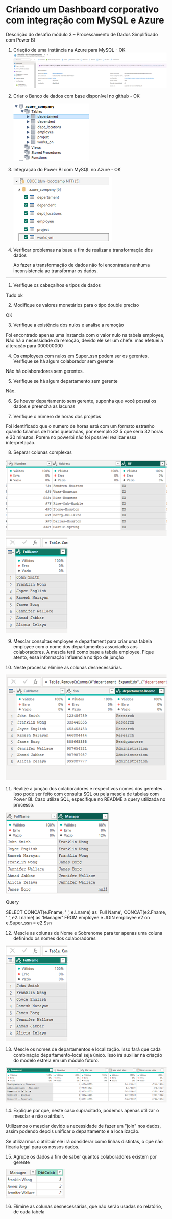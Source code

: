# Criando um Dashboard corporativo com integração com MySQL e Azure

Descrição do desafio módulo 3 – Processamento de Dados Simplificado com Power BI

1. Criação de uma instância na Azure para MySQL - OK
    ![Imagem do Repositório](Images/RepoAzureMySQL.PNG)
2. Criar o Banco de dados com base disponível no github - OK
    
    ![Imagem do Banco](Images/BancoAzurecompany.PNG)

3. Integração do Power BI com MySQL no Azure - OK

    ![Imagem do Banco](Images/ConexaoPowerbieWorkbanch.PNG)

4. Verificar problemas na base a fim de realizar a transformação dos dados
   
    Ao fazer a transformação de dados não foi encontrada nenhuma inconsistencia ao transformar os dados.

-----------------------------------------------------------------------------

1. Verifique os cabeçalhos e tipos de dados

Tudo ok

2. Modifique os valores monetários para o tipo double preciso

OK

3. Verifique a existência dos nulos e analise a remoção

Foi encontrado apenas uma instancia com o valor nulo na tabela employee, Não há a necessidade da remoção, devido ele ser um chefe. mas efetuei a alteração para 000000000

4. Os employees com nulos em Super_ssn podem ser os gerentes. Verifique se há algum colaborador sem gerente

Não há colaboradores sem gerentes.

5. Verifique se há algum departamento sem gerente

Não.

6. Se houver departamento sem gerente, suponha que você possui os dados e preencha as lacunas

7. Verifique o número de horas dos projetos

Foi identificado que o numero de horas está com um formato estranho quando falamos de horas quebradas, por exemplo 32.5 que seria 32 horas e 30 minutos. Porem no powerbi não foi possivel realizar essa interpretação.


8. Separar colunas complexas

![Endereco](Images/Address.PNG)
![FullName](Images/FullName.PNG)

9. Mesclar consultas employee e departament para criar uma tabela employee com o nome dos departamentos associados aos colaboradores. A mescla terá como base a tabela employee. Fique atento, essa informação influencia no tipo de junção



10. Neste processo elimine as colunas desnecessárias.

![Employee_Departament](Images/Employee_Departament.PNG)

11. Realize a junção dos colaboradores e respectivos nomes dos gerentes . Isso pode ser feito com consulta SQL ou pela mescla de tabelas com Power BI. Caso utilize SQL, especifique no README a query utilizada no processo.

![Manager](Images/Employee_Manager.PNG)

Query

SELECT CONCAT(e.Fname, ' ', e.Lname) as 'Full Name', CONCAT(e2.Fname, ' ', e2.Lname) as 'Manager'
FROM employee e
JOIN employee e2 on e.Super_ssn = e2.Ssn


12. Mescle as colunas de Nome e Sobrenome para ter apenas uma coluna definindo os nomes dos colaboradores

![FullName](Images/FullName.PNG)

13. Mescle os nomes de departamentos e localização. Isso fará que cada combinação departamento-local seja único. Isso irá auxiliar na criação do modelo estrela em um módulo futuro.

![Location](Images/Departament_Location.PNG)

14. Explique por que, neste caso supracitado, podemos apenas utilizar o mesclar e não o atribuir.

Utilizamos o mesclar devido a necessidade de fazer um "join" nos dados, assim podendo depois unificar o departamento e a localização.

Se utilizarmos o atribuir ele irá considerar como linhas distintas, o que não ficaria legal para os nossos dados.

15. Agrupe os dados a fim de saber quantos colaboradores existem por gerente

![Location](Images/QtdColab.PNG)

16. Elimine as colunas desnecessárias, que não serão usadas no relatório, de cada tabela
